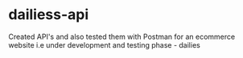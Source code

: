 # dailiess-api
Created API's and also tested them with Postman for an ecommerce website i.e under development and testing phase - dailies
